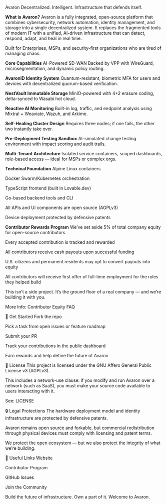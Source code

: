 Avaron
Decentralized. Intelligent. Infrastructure that defends itself.

**What is Avaron?**
Avaron is a fully integrated, open-source platform that combines cybersecurity, network automation, identity management, and storage into a single decentralized system. It replaces the fragmented tools of modern IT with a unified, AI-driven infrastructure that can detect, respond, adapt, and heal in real time.

Built for Enterprises, MSPs, and security-first organizations who are tired of managing chaos.

**Core Capabilities**
AI-Powered SD-WAN
Backed by VPP with WireGuard, microsegmentation, and dynamic policy routing.

**AvaronID Identity System**
Quantum-resistant, biometric MFA for users and devices with decentralized quorum-based verification.

**NestVault Immutable Storage**
MinIO-powered with 4+2 erasure coding, delta-synced to Wasabi hot cloud.

**Reactive AI Monitoring**
Built-in log, traffic, and endpoint analysis using Mixtral + Weaviate, Wazuh, and Arkime.

**Self-Healing Cluster Design**
Requires three nodes; if one fails, the other two instantly take over.

**Pre-Deployment Testing Sandbox**
AI-simulated change testing environment with impact scoring and audit trails.

**Multi-Tenant Architecture**
Isolated service containers, scoped dashboards, role-based access — ideal for MSPs or complex orgs.

**Technical Foundation**
Alpine Linux containers

Docker Swarm/Kubernetes orchestration

TypeScript frontend (built in Lovable.dev)

Go-based backend tools and CLI

All APIs and UI components are open source (AGPLv3)

Device deployment protected by defensive patents

**Contributor Rewards Program**
We’ve set aside 5% of total company equity for open-source contributors.

Every accepted contribution is tracked and rewarded

All contributors receive cash payouts upon successful funding

U.S. citizens and permanent residents may opt to convert payouts into equity

All contributors will receive first offer of full-time employment for the roles they helped build

This isn’t a side project. It’s the ground floor of a real company — and we’re building it with you.

More Info: Contributor Equity FAQ

🚀 Get Started
Fork the repo

Pick a task from open issues or feature roadmap

Submit your PR

Track your contributions in the public dashboard

Earn rewards and help define the future of Avaron

📜 License
This project is licensed under the GNU Affero General Public License v3 (AGPLv3).

This includes a network-use clause: if you modify and run Avaron over a network (such as SaaS), you must make your source code available to users interacting with it.

See: LICENSE

🔒 Legal Protections
The hardware deployment model and identity infrastructure are protected by defensive patents.

Avaron remains open source and forkable, but commercial redistribution through physical devices must comply with licensing and patent terms.

We protect the open ecosystem — but we also protect the integrity of what we’re building.

🔗 Useful Links
Website

Contributor Program

GitHub Issues

Join the Community

Build the future of infrastructure. Own a part of it.
Welcome to Avaron.

